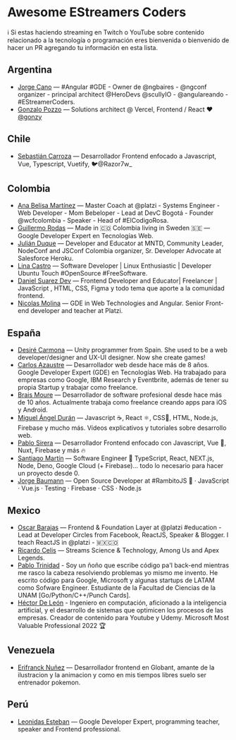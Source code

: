 # Awesome EStreamers Coders
ℹ️ Si estas haciendo streaming en Twitch o YouTube sobre contenido relacionado a la tecnología o programación eres bienvenida o bienvenido de hacer un PR agregando tu información en esta lista.

## Argentina
- [Jorge Cano](https://www.youtube.com/JorgeCano) — #Angular #GDE - Owner de @ngbaires - @ngconf organizer - principal architect @HeroDevs @scullyIO - @angulareando - #EStreamerCoders.
- [Gonzalo Pozzo](https://www.twitch.tv/goncypozzo) — Solutions architect @ Vercel, Frontend / React ❤ [@gonzy](https://twitter.com/goncy)



## Chile
- [Sebastián Carroza](https://www.twitch.tv/razor7w_w) — Desarrollador Frontend enfocado a Javascript, Vue, Typescript, Vuetify, 🐦@Razor7w_

## Colombia
- [Ana Belisa Martínez](https://www.twitch.tv/anabelisam) — Master Coach at @platzi - Systems Engineer - Web Developer - Mom Bebeloper - Lead at DevC Bogotá - Founder @wcfcolombia - Speaker - Head of #ElCodigoRosa.
- [Guillermo Rodas](https://twitch.tv/glrodasz) — Made in 🇨🇴 Colombia living in Sweden 🇸🇪 — Google Developer Expert en Tecnologías Web.
- [Julián Duque](https://www.twitch.tv/julianduque) — Developer and Educator at MNTD, Community Leader, NodeConf and JSConf Colombia organizer, Sr. Developer Advocate at Salesforce Heroku.
- [Lina Castro](https://www.twitch.tv/lirrums) — Software Developer | Linux Enthusiastic | Developer Ubuntu Touch #OpenSource #FreeSoftware.
- [Daniel Suarez Dev](https://www.youtube.com/channel/UC_zzfLSjrYNKrOIGK_js_AA) — Frontend Developer and Educator| Freelancer | JavaScript , HTML, CSS, Figma y todo tema que aporte a la comunidad frontend.
- [Nicolas Molina](https://www.youtube.com/c/nicobytes) — GDE in Web Technologies and Angular. Senior Front-end developer and teacher at Platzi.

## España
- [Desiré Carmona](https://www.youtube.com/channel/UCjKXiQauEZBw-oLPiw--vgg) — Unity programmer from Spain. She used to be a web developer/designer and UX-UI designer. Now she create games!
- [Carlos Azaustre](https://www.youtube.com/CarlosAzaustre) — Desarrollador web desde hace más de 8 años. Google Developer Expert (GDE) en Tecnologías Web. Ha trabajado para empresas como Google, IBM Research y Eventbrite, además de tener su propia Startup y trabajar como freelance.
- [Brais Moure](https://www.youtube.com/MouredevApps) — Desarrollador de software profesional desde hace más de 10 años. Actualmente trabaja como freelance creando apps para iOS y Android.
- [Miguel Ángel Durán](https://www.youtube.com/midudev) — Javascript ☕️, React ⚛️, CSS🎨, HTML, Node.js, Firebase y mucho más. Vídeos explicativos y tutoriales sobre desarrollo web.
- [Pablo Sirera](https://www.youtube.com/PabloSirera) — Desarrollador Frontend enfocado con Javascript, Vue 💚, Nuxt, Firebase y más 🔥
- [Santiago Martín](https://www.twitch.tv/santima10) — Software Engineer 🚀 TypeScript, React, NEXT.js, Node, Deno, Google Cloud (+ Firebase)... todo lo necesario para hacer un proyecto desde 0.
- [Jorge Baumann](https://www.twitch.tv/baumannzone) — Open Source Developer at #RambitoJS 🐶 · JavaScript · Vue.js · Testing · Firebase · CSS · Node.js

## Mexico
- [Oscar Barajas](https://twitch.tv/gndxdev) — Frontend & Foundation Layer at @platzi #education - Lead at Developer Circles from Facebook, ReactJS, Speaker & Blogger. I teach ReactJS in @platzi - 🇲🇽🇨🇴
- [Ricardo Celis](https://twitch.tv/celismx) — Streams Science & Technology, Among Us and Apex Legends.
- [Pablo Trinidad](https://twitch.tv/pablotrinidad) - Soy un ñoño que escribe código pa'l back-end mientras me rasco la cabeza resolviendo problemas yo mismo me invento. He escrito código para Google, Microsoft y algunas startups de LATAM como Sofware Engineer. Estudiante de la Facultad de Ciencias de la UNAM [Go/Python/C++/Punch Cards].
- [Héctor De León](https://www.twitch.tv/hdeleonnet) - Ingeniero en computación, aficionado a la inteligencia artificial, y el desarrollo de sistemas que optimicen los procesos de las empresas. Creador de contenido para Youtube y Udemy. Microsoft Most Valuable Professional 2022 🏆

## Venezuela
- [Erifranck Nuñez](https://www.twitch.tv/erifranck) — Desarrollador frontend en Globant, amante de la ilustracion y la animacion y como en mis tiempos libres suelo ser entrenador pokemon.

## Perú
- [Leonidas Esteban](https://www.youtube.com/LeonidasEsteban) — Google Developer Expert, programming teacher, speaker and Frontend professional.
